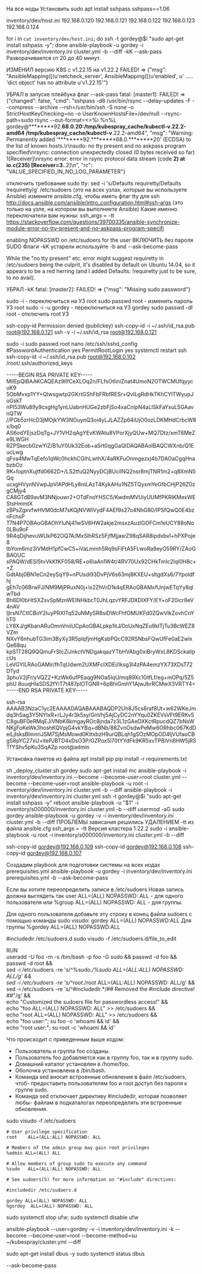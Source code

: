 На все ноды Установить sudo apt install sshpass 
sshpass==1.06

inventory/dev/host.ini
192.168.0.120
192.168.0.121
192.168.0.122
192.168.0.123
192.168.0.124

for i in `cat inventory/dev/host.ini`; do ssh -t gordey@$i "sudo apt-get install sshpass -y"; done
ansible-playbook -u gordey -i inventory/dev/inventory.ini cluster.yml -b --diff -kK --ask-pass
Разворачивается от 20 до 40 минут.

ИЗМЕНИЛ версию K8S с  v1.22.15 на v1.22.2
FAILED! => {"msg": "AnsibleMapping([(u'netcheck_server', AnsibleMapping([(u'enabled', u'
 ..... 
 'dict object' has no attribute u'v1.22.15'"}

УБРАЛ в запуске плейбука флаг --ask-pass
fatal: [master1]: FAILED! => {"changed": false, 
"cmd": "sshpass -d8 /usr/bin/rsync --delay-updates -F --compress --archive --rsh=/usr/bin/ssh -S none -o StrictHostKeyChecking=no -o UserKnownHostsFile=/dev/null --rsync-path=sudo rsync --out-format=<<CHANGED>>%i %n%L gordey@********92.********68.0.********20:/tmp/kubespray_cache/kubectl-v********.22.2-amd64 /tmp/kubespray_cache/kubectl-v********.22.2-amd64", 
"msg": "Warning: Permanently added '********92.********68.0.********20' (ECDSA) to the list of known hosts.\r\nsudo: no tty present and no askpass program specified\nrsync: connection unexpectedly closed (0 bytes received so far) 
1[Receiver]\nrsync error: error in rsync protocol data stream (code ********2) at io.c(235) [Receiver=3.********.2]\n", "rc": "VALUE_SPECIFIED_IN_NO_LOG_PARAMETER"}

отключить требование sudo tty: sed -i 's/Defaults requiretty/Defaults !requiretty/g' /etc/sudoers (это на всех узлах, которые вы используете Ansible)
измените ansible.cfg, чтобы иметь флаг tty для ssh http://docs.ansible.com/ansible/intro_configuration.html#ssh-args (это только на узле, на котором вы выполняете Ansible)
Какие именно переключатели вам нужны: ssh_args = -tt
https://stackoverflow.com/questions/39700335/ansible-synchronize-module-error-no-tty-present-and-no-askpass-program-specifi

enabling NOPASSWD on /etc/sudoers for the user
ВКЛЮЧИТЬ без пароля SUDO
Флаги -kK устарели используйте -b and --ask-become-pass

While the "no tty present" etc. error might suggest requiretty in /etc/sudoers being the culprit, it's disabled by default on Ubuntu 14.04, so it appears to be a red herring (and I added Defaults: !requiretty just to be sure, to no avail).


УБРАЛ -kK
fatal: [master2]: FAILED! => {"msg": "Missing sudo password"}


sudo -i - переключиться на УЗ root
sudo passwd root - изменить пароль УЗ root
sudo -i -u gordey - переключиться на УЗ gordey
sudo passwd -dl root - отключить root УЗ

ssh-copy-id Permission denied (publickey)
ssh-copy-id -i ~/.ssh/id_rsa.pub root@192.168.0.121
ssh -v -i ~/.ssh/id_rsa root@192.168.0.121

sudo -i
sudo passwd root
nano /etc/ssh/sshd_config
#PasswordAuthentication yes
PermitRootLogin yes
systemctl restart ssh
ssh-copy-id -i ~/.ssh/id_rsa.pub root@192.168.0.102
/root/.ssh/authorized_keys

-----BEGIN RSA PRIVATE KEY-----
MIIEpQIBAAKCAQEAz9lIfCeXLOq2n/FLfsOtliniZnat4UmoN2OTWCMUfqyycuK9
5ObMvxp1YY+QIwsgwtp2GKrtGShFbFRbfRESr+QvILgRdHkTKhCYlTWyupJoGskT
nPI53Wu89y9cxgHg1ynLUabnHUGe2zbFjSo4xaCnlpN4aLISkFaYxuL5GAavnQTW
//PGb5zrHcD3jMOjkYW3NOuynQ3oi4yLJLAZZp64iUjO0ozLDKMHdCrbcW8x/bq0
AS6odYEjszDqTg+JY1VH2qAgYEvKWAtu8VPorXjyQUw+MQ7Dtz/xmT6MeZe9LWGH
RZPSkecb0zwYlZ/B1uY0Uk32Eob+aSrt0qgGaQIDAQABAoIBAQCWXnb/Q1EucLwg
qFva4MwTqEefo1qWc0hckhCGIhLwthX/4aRKFuOnmgezxj4b7DAOaCgqHnabzbOz
9K+foptnXujtfd0662D+/LS2tfuQ2NyyDCjBUcilNQ2nsr8mjTNR1m2+q8XmN5Qq
ucxgHVynNVwpJpVlAPdHLy8mLAzT4KykAHu1NZ5TQyxmYeGfbCHjP26Z0zgCMjy4
CA8GTdB9avM3NNjouwr2+OTdFnoYHSC5/KwdmMVUiyUUMfPKRIKMexWEStsHmmtX
zBPsZgxvfwHVM0dcM7sKQjNVWIVydF4AEf9s27o4NhG80/IPSfQwQ0E4bznFchsP
T7N4P7OBAoGBAOhYIuNj41wSV6HW2akje2msxzAuzlGOFCm1eUCY88oNo0LBu9oF
9R4qDijhevuWUkP62OQ7A/MxSlhRSzSFjfMjjasrZ98qSAR8ipdxbvI+hPXPoje8
tbYom6mz3iVMdH1pfCwC5+iVaLmmh5Rq9sFiFtA5FLwoRa9eyO59RY/ZAoGBAOUC
sPAQW/dESl5tvVkKfKF058/RE+o6IaAn1W4t/4RV70Ux92CHkTmIc2Iql0H8c++Z
GdtAbj0BN1eCn2eySqY9+nPUsdi93DvPjV6s63mj8KXEU+sltgdXs6/7YpoIdfhj
gEh7c06BrwFJ/NM9MjPRuxN0j+lx2ZhVrD1k4qERAoGBAMxfUnjwETqYy8qIwTbd
Bh6DI0bHtSXZsvSpMznWEINHkbcT0JhLqzvYRFJDXDlXFY/EY+oF20icr8eV4nAV
ljIrsN7CtICBoY2IuyPRXITq52uNMySR8siDWcFhfOMUKFd0ZQwVlkZovhCnYhT0
LY8XJ/gKbanARuOmnVniiUCpAoGBALpkp1itJ/0oUxNqZEu9klTjTu3BcWEZ8VZm
NXvY6nhubTG3im3ByXy3R5plqfjmHgKsbPQcC92RSNbsFQwUfFe0aE2wlxQe68qu
kpS1T28Q9QQmuFrStcZiJnkctVNDgakqazYTbHVAbg0xiBryWxL8KDSckalipcUs
LeVGYILRAoGAMir/fhTqUdwm2UXMFcIXDEi/Iksg3l4zPA4emzYX73XDsT72DTyd
3phuV2jFr/yVQZ2+KzWk6ufPEaqg9NOa5lqU/mq89Xc1GtfLf/eg+mOPq/5Z5phU
8uuqHlaSDS2fYiT7t487pIOTGNR+6pBhiGmhY1AjwJbrRCMwX3VRTY4=
-----END RSA PRIVATE KEY-----


ssh-rsa AAAAB3NzaC1yc2EAAAADAQABAAABAQDP2Uh8J5cs6raf8Ut+w62WKeJmdq3hSag3Y5NYIxR+rLJy4r3k5sy/GnVhj5AjCyDC2nYYqu0ZKEVsVFt9ERKv5C8guBF0eRMqEJiVNbK6kmgayROc8jnda7z3L1zGAeDXKctRpucdQZ7bNsWNKjjFoKeWk3hoshKQVpjG4vkYBq+dBNb/88ZvnOsdwPeMw6ORhbc067KdDeiLjIsksBlmnriJSM7SjMsMowd0KttxbzH9urQBLqh1gSOzMOpOD4ljVUfaoCBgS8pYC27xU+itePJBTD4xDsO3P/GZPox5l70tYYdFk9KR5xvTPBiVn8HW5jRSTfYShv5pKu3SqAZp root@admin

Установка пакетов из файла
apt install pip
pip install -r requirements.txt

sh _deploy_cluster.sh gordey
sudo apt-get install mc
ansible-playbook -i inventory/dev/inventory.ini --become --become-user=root cluster.yml
--become --become-user=root
ansible-playbook -u root -i inventory/dev/inventory.ini cluster.yml -b --diff
ansible-playbook -i inventory/dev/inventory.ini cluster.yml
ssh -t gordey@$i "sudo apt-get install sshpass -y"
reboot
ansible-playbook -u "$1" -i inventory/s000000/inventory.ini cluster.yml -b --diff
usermod -aG sudo gordey
ansible-playbook -u gordey -v -i inventory/dev/inventory.ini cluster.yml -b --diff
ПРОБЛЕМЫ зависания решились УДАЛЕНИЕМ -tt из файла ansible.cfg ssh_args = -tt
Версия кластера 1.22.2
sudo -i
ansible-playbook -u root -i inventory/s000000/inventory.ini cluster.yml -b --diff

ssh-copy-id gordey@192.168.0.109
ssh-copy-id gordey@192.168.0.108
ssh-copy-id gordey@192.168.0.107

Cоздадим playbook для подготовки системы на всех нодах prerequisites.yml
ansible-playbook -u gordey -i inventory/dev/inventory.ini prerequisites.yml -b --ask-become-pass

Если вы хотите переопределить записи в /etc/sudoers
Новая запись должна выглядеть так
user ALL=(ALL) NOPASSWD: ALL - для одного пользователя или
%group ALL=(ALL) NOPASSWD: ALL - для группы.

Для одного пользователя добавьте эту строку в конец файла sudoers с помощью команды sudo visudo: 
gordey ALL=(ALL) NOPASSWD:ALL
Для группы 
%gordey  ALL=(ALL) NOPASSWD:ALL

#includedir /etc/sudoers.d
sudo visudo -f /etc/sudoers.d/file_to_edit

RUN \
  useradd -U foo -m -s /bin/bash -p foo -G sudo && passwd -d foo && passwd -d root && \
  sed -i /etc/sudoers -re 's/^%sudo.*/%sudo ALL=(ALL:ALL) NOPASSWD: ALL/g' && \
  sed -i /etc/sudoers -re 's/^root.*/root ALL=(ALL:ALL) NOPASSWD: ALL/g' && \
  sed -i /etc/sudoers -re 's/^#includedir.*/## Removed the #include directive! ##"/g' && \
  echo "Customized the sudoers file for passwordless access!" && \
  echo "foo ALL=(ALL) NOPASSWD: ALL" >> /etc/sudoers && \
  echo "root ALL=(ALL) NOPASSWD: ALL" >> /etc/sudoers && \
  echo "foo user:";  su foo -c 'whoami && id' && \
  echo "root user:"; su root -c 'whoami && id'

  Что происходит с приведенным выше кодом:

- Пользователь и группа foo созданы.
- Пользователь foo добавляется как в группу foo, так и в группу sudo.
- Домашний каталог установлен в /home/foo.
- Оболочка установлена ​​в /bin/bash.
- Команда sed вносит встроенные обновления в файл /etc/sudoers, чтоб- предоставить пользователям foo и root доступ без пароля к группе sudo.
- Команда sed отключает директиву #includedir, которая позволяет любы- файлам в подкаталогах переопределять эти встроенные обновления.

sudo visudo -f /etc/sudoers
```
# User privilege specification
root    ALL=(ALL:ALL) NOPASSWD: ALL

# Members of the admin group may gain root privileges
%admin ALL=(ALL) ALL

# Allow members of group sudo to execute any command
%sudo   ALL=(ALL:ALL) NOPASSWD: ALL

# See sudoers(5) for more information on "#include" directives:

#includedir /etc/sudoers.d

gordey ALL=(ALL) NOPASSWD: ALL
%gordey  ALL=(ALL) NOPASSWD: ALL
```
sudo systemctl stop ufw; sudo systemctl disable ufw

ansible-playbook --user=gordey -v -i inventory/dev/inventory.ini -k --become --become-user=root --become-method=su ~/kubespray/cluster.yml --diff

sudo apt-get install dbus -y
sudo systemctl status dbus

--ask-become-pass